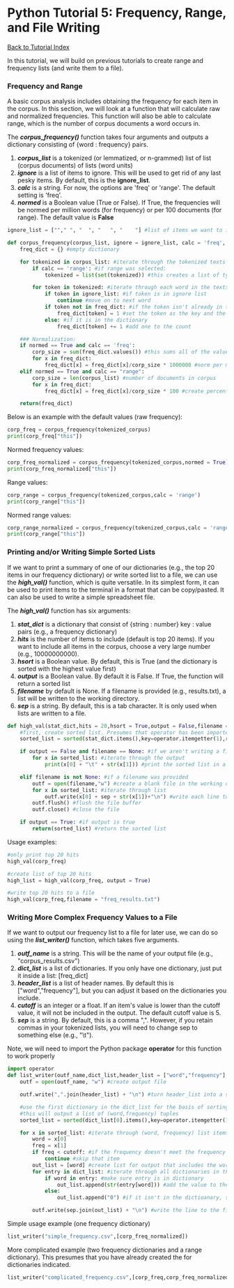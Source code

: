 # Python Tutorial 5: Frequency, Range, and File Writing
[Back to Tutorial Index](py_index.md)

In this tutorial, we will build on previous tutorials to create range and frequency lists (and write them to a file).

### Frequency and Range

A basic corpus analysis includes obtaining the frequency for each item in the corpus. In this section, we will look at a function that will calculate raw and normalized frequencies. This function will also be able to calculate range, which is the number of corpus documents a word occurs in.

The **_corpus_frequency()_** function takes four arguments and outputs a dictionary consisting of {word : frequency} pairs.
1. **_corpus_list_** is a tokenized (or lemmatized, or n-grammed) list of list (corpus documents) of lists (word units)
2. **_ignore_** is a list of items to ignore. This will be used to get rid of any last pesky items. By default, this is the **ignore_list**.
3. **_calc_** is a string. For now, the options are 'freq' or 'range'. The default setting is 'freq'.
4. **_normed_** is a Boolean value (True or False). If True, the frequencies will be normed per million words (for frequency) or per 100 documents (for range). The default value is **False**

```python
ignore_list = [""," ", "  ", "   ", "    "] #list of items we want to ignore in our frequency calculations

def corpus_frequency(corpus_list, ignore = ignore_list, calc = 'freq', normed = False): #options for calc are 'freq' or 'range'
	freq_dict = {} #empty dictionary

	for tokenized in corpus_list: #iterate through the tokenized texts
		if calc == 'range': #if range was selected:
			tokenized = list(set(tokenized)) #this creates a list of types (unique words)

		for token in tokenized: #iterate through each word in the texts
			if token in ignore_list: #if token is in ignore list
				continue #move on to next word
			if token not in freq_dict: #if the token isn't already in the dictionary:
				freq_dict[token] = 1 #set the token as the key and the value as 1
			else: #if it is in the dictionary
				freq_dict[token] += 1 #add one to the count

	### Normalization:
	if normed == True and calc == 'freq':
		corp_size = sum(freq_dict.values()) #this sums all of the values in the dictionary
		for x in freq_dict:
			freq_dict[x] = freq_dict[x]/corp_size * 1000000 #norm per million words
	elif normed == True and calc == "range":
		corp_size = len(corpus_list) #number of documents in corpus
		for x in freq_dict:
			freq_dict[x] = freq_dict[x]/corp_size * 100 #create percentage (norm by 100)

	return(freq_dict)
```

Below is an example with the default values (raw frequency):

```python
corp_freq = corpus_frequency(tokenized_corpus)
print(corp_freq["this"])
```
Normed frequency values:

```python
corp_freq_normalized = corpus_frequency(tokenized_corpus,normed = True)
print(corp_freq_normalized["this"])
```

Range values:
```python
corp_range = corpus_frequency(tokenized_corpus,calc = 'range')
print(corp_range["this"])
```
Normed range values:
```python
corp_range_normalized = corpus_frequency(tokenized_corpus,calc = 'range',normed = True)
print(corp_range["this"])
```
### Printing and/or Writing Simple Sorted Lists
If we want to print a summary of one of our dictionaries (e.g., the top 20 items in our frequency dictionary) or write sorted list to a file, we can use the **_high_val()_** function, which is quite versatile. In its simplest form, it can be used to print items to the terminal in a format that can be copy/pasted. It can also be used to write a simple spreadsheet file.

The **_high_val()_** function has six arguments:
1. **_stat_dict_** is a dictionary that consist of {string : number} key : value pairs (e.g., a frequency dictionary)
2. **_hits_** is the number of items to include (default is top 20 items). If you want to include all items in the corpus, choose a very large number (e.g., 10000000000).
3. **_hsort_** is a Boolean value. By default, this is True (and the dictionary is sorted with the highest value first)
4. **_output_** is a Boolean value. By default it is False. If True, the function will return a sorted list
5. **_filename_** by default is None. If a filename is provided (e.g., results.txt), a list will be written to the working directory.
6. **_sep_** is a string. By default, this is a tab character. It is only used when lists are written to a file.

```python
def high_val(stat_dict,hits = 20,hsort = True,output = False,filename = None, sep = "\t"):
	#first, create sorted list. Presumes that operator has been imported
	sorted_list = sorted(stat_dict.items(),key=operator.itemgetter(1),reverse = hsort)[:hits]

	if output == False and filename == None: #if we aren't writing a file or returning a list
		for x in sorted_list: #iterate through the output
			print(x[0] + "\t" + str(x[1])) #print the sorted list in a nice format

	elif filename is not None: #if a filename was provided
		outf = open(filename,"w") #create a blank file in the working directory using the filename
		for x in sorted_list: #iterate through list
			outf.write(x[0] + sep + str(x[1])+"\n") #write each line to a file using the separator
		outf.flush() #flush the file buffer
		outf.close() #close the file

	if output == True: #if output is true
		return(sorted_list) #return the sorted list
```
Usage examples:
```python
#only print top 20 hits
high_val(corp_freq)

#create list of top 20 hits
high_list = high_val(corp_freq, output = True)

#write top 20 hits to a file
high_val(corp_freq,filename = "freq_results.txt")
```

### Writing More Complex Frequency Values to a File
If we want to output our frequency list to a file for later use, we can do so using the **_list_writer()_** function, which takes five arguments.
1. **_outf_name_** is a string. This will be the name of your output file (e.g., "corpus_results.csv")
2. **_dict_list_** is a list of dictionaries. If you only have one dictionary, just put it inside a list: [freq_dict]
3. **_header_list_** is a list of header names. By default this is ["word","frequency"], but you can adjust it based on the dictionaries you include.
4. **_cutoff_** is an integer or a float. If an item's value is lower than the cutoff value, it will not be included in the output. The default cutoff value is 5.
5. **_sep_** is a string. By default, this is a comma ",". However, if you retain commas in your tokenized lists, you will need to change sep to something else (e.g., "\t").

Note, we will need to import the Python package **operator** for this function to work properly
```python
import operator
def list_writer(outf_name,dict_list,header_list = ["word","frequency"],cutoff = 5, sep = ","):
	outf = open(outf_name, "w") #create output file

	outf.write(",".join(header_list) + "\n") #turn header_list into a string, then write the header

	#use the first dictionary in the dict_list for the basis of sorting
	#this will output a list of (word,frequency) tuples
	sorted_list = sorted(dict_list[0].items(),key=operator.itemgetter(1),reverse = True)

	for x in sorted_list: #iterate through (word, frequency) list items
		word = x[0]
		freq = x[1]
		if freq < cutoff: #if the frequency doesn't meet the frequency cutoff
			continue #skip that item
		out_list = [word] #create list for output that includes the word
		for entry in dict_list: #iterate through all dictionaries in the dict_list (there may only be one)
			if word in entry: #make sure entry is in dictionary
				out_list.append(str(entry[word])) #add the value to the list. Note, we convert the value to a string using str()
			else:
				out_list.append("0") #if it isn't in the dictioanary, set it to "0"

		outf.write(sep.join(out_list) + "\n") #write the line to the file
```
Simple usage example (one frequency dictionary)
```python
list_writer("simple_frequency.csv",[corp_freq_normalized])


```

More complicated example (two frequency dictionaries and a range dictionary). This presumes that you have already created the for dictionaries indicated.

```python
list_writer("complicated_frequency.csv",[corp_freq,corp_freq_normalized,rcorp_range,corp_range_normalized],["word","frequency","normed_frequency","range","normed_range"])


```
